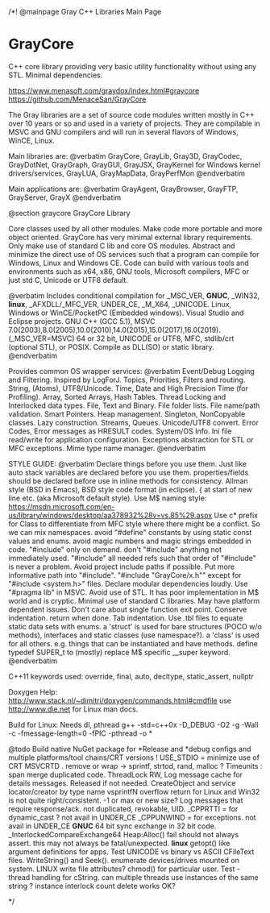 /*! @mainpage Gray C++ Libraries Main Page
# GrayCore
C++ core library providing very basic utility functionality without using any STL. Minimal dependencies.

https://www.menasoft.com/graydox/index.html#graycore
https://github.com/MenaceSan/GrayCore

The Gray libraries are a set of source code modules written mostly in C++ over 10 years or so and used in a variety of projects.
They are compilable in MSVC and GNU compilers and will run in several flavors of Windows, WinCE, Linux.

Main libraries are:
@verbatim
GrayCore,
GrayLib,
Gray3D,
GrayCodec,
GrayDotNet,
GrayGraph,
GrayGUI,
GrayJSX,
GrayKernel for Windows kernel drivers/services,
GrayLUA,
GrayMapData,
GrayPerfMon
@endverbatim

Main applications are:
@verbatim
GrayAgent,
GrayBrowser,
GrayFTP,
GrayServer,
GrayX
@endverbatim

@section graycore GrayCore Library

Core classes used by all other modules. Make code more portable and more object oriented.
GrayCore has very minimal external library requirements. Only make use of standard C lib and core OS modules.
Abstract and minimize the direct use of OS services such that a program can compile for Windows, Linux and Windows CE. 
Code can build with various tools and environments such as x64, x86, GNU tools, Microsoft compilers, MFC or just std C, Unicode or UTF8 default.

@verbatim
Includes conditional compilation for _MSC_VER, __GNUC__, _WIN32, __linux__, _AFXDLL/_MFC_VER, UNDER_CE, _M_X64, _UNICODE.
Linux, Windows or WinCE/PocketPC (Embedded windows).
Visual Studio and Eclipse projects.
GNU C++ (GCC 5.1), MSVC 7.0(2003),8.0(2005),10.0(2010),14.0(2015),15.0(2017),16.0(2019). (_MSC_VER=MSVC)
64 or 32 bit, UNICODE or UTF8, MFC, stdlib/crt (optional STL), or POSIX.
Compile as DLL(SO) or static library.
@endverbatim

Provides common OS wrapper services:
@verbatim
Event/Debug Logging and Filtering. Inspired by LogForJ. Topics, Priorities, Filters and routing.
String, (Atoms), UTF8/Unicode.
Time, Date and High Precision Time (for Profiling).
Array, Sorted Arrays, Hash Tables.
Thread Locking and Interlocked data types.
File, Text and Binary.
File folder lists. File name/path validation.
Smart Pointers.
Heap management.
Singleton, NonCopyable classes. Lazy construction.
Streams, Queues.
Unicode/UTF8 convert.
Error Codes, Error messages as HRESULT codes.
System/OS Info.
Ini file read/write for application configuration.
Exceptions abstraction for STL or MFC exceptions.
Mime type name manager.
@endverbatim

STYLE GUIDE:
@verbatim
Declare things before you use them. Just like auto stack variables are declared before you use them. properties/fields should be declared before use in inline methods for consistency.
Allman style (BSD in Emacs), BSD style code format (in eclipse). { at start of new line etc. (aka Microsoft default style).
Use M$ naming style: https://msdn.microsoft.com/en-us/library/windows/desktop/aa378932%28v=vs.85%29.aspx
Use c* prefix for Class to differentiate from MFC style where there might be a conflict. So we can mix namespaces.
avoid "#define" constants by using static const values and enums.
avoid magic numbers and magic strings embedded in code.
"#include" only on demand. don't "#include" anything not immediately used.
"#include" all needed refs such that order of "#include" is never a problem.
Avoid project include paths if possible. Put more informative path into "#include". "#include "GrayCore/x.h"" except for "#include <system.h>" files.
Declare modular dependencies loudly. Use "#pragma lib" in MSVC.
Avoid use of STL. It has poor implementation in M$ world and is cryptic.
Minimal use of standard C libraries. May have platform dependent issues.
Don't care about single function exit point. Conserve indentation. return when done.
Tab indentation.
Use .tbl files to equate static data sets with enums.
a 'struct' is used for bare structures (POCO w/o methods), interfaces and static classes (use namespace?). a 'class' is used for all others. e.g. things that can be instantiated and have methods.
define typedef SUPER_t to (mostly) replace M$ specific __super keyword.
@endverbatim

C++11 keywords used: override, final, auto, decltype, static_assert, nullptr

Doxygen Help:
http://www.stack.nl/~dimitri/doxygen/commands.html#cmdfile
use http://www.die.net for Linux man docs.

Build for Linux:
Needs dl, pthread
g++ -std=c++0x -D_DEBUG -O2 -g -Wall -c -fmessage-length=0 -fPIC -pthread -o *

@todo
Build native NuGet package for *Release  and *debug configs and multiple platforms/tool chains/CRT versions
! USE_STDIO = minimize use of CRT MSVCRTD . remove or wrap -> sprintf, strtod, rand, malloc ?
Timeunits : span merge duplicated code.
ThreadLock RW,
Log message cache for details messages. Released if not needed.
CreateObject and service locator/creator by type name
vsprintfN overflow return for Linux and Win32 is not quite right/consistent. -1 or max or new size?
Log messages that require response/ack. not duplicated, revokable, UID.
_CPPRTTI = for dynamic_cast ? not avail in UNDER_CE
_CPPUNWIND = for exceptions. not avail in UNDER_CE
__GNUC__ 64 bit sync exchange in 32 bit code. _InterlockedCompareExchange64
Heap:Alloc() fail should not always assert. this may not always be fatal/unexpected.
__linux__ getopt() like argument definitions for apps.
Test UNICODE vs binary vs ASCII CFileText files. WriteString() and Seek().
enumerate devices/drives mounted on system.
LINUX write file attributes? chmod() for particular user.
Test - thread handling for cString. can multiple threads use instances of the same string ? instance interlock count delete works OK?

*/
